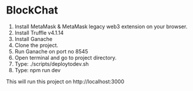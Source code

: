 # BlockChat

 1. Install MetaMask & MetaMask legacy web3 extension on your browser.
 2. Install Truffle v4.1.14
 3. Install Ganache 
 4. Clone the project.
 5. Run Ganache on port no 8545
 6. Open terminal and go to project directory.
 7. Type:  ./scripts/deploytodev.sh 
 8. Type: npm run dev

This will run this project on http://localhost:3000
